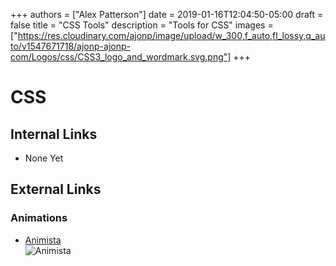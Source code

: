 +++
authors = ["Alex Patterson"]
date = 2019-01-16T12:04:50-05:00
draft = false
title = "CSS Tools"
description = "Tools for CSS"
images = ["https://res.cloudinary.com/ajonp/image/upload/w_300,f_auto,fl_lossy,q_auto/v1547671718/ajonp-ajonp-com/Logos/css/CSS3_logo_and_wordmark.svg.png"]
+++

# CSS

## Internal Links
- None Yet

## External Links
### Animations
- [Animista](http://animista.net/)  
![Animista](https://res.cloudinary.com/ajonp/image/upload/w_500,f_auto,fl_lossy,q_auto/v1547671528/ajonp-ajonp-com/tools/dunjri2glxqvl22welzt.png)